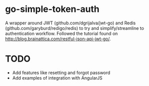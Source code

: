 # go-simple-token-auth

A wrapper around JWT (github.com/dgrijalva/jwt-go) and Redis (github.com/garyburd/redigo/redis) to try and simplify/streamline to authentication workflow. Followed the tutorial found on http://blog.brainattica.com/restful-json-api-jwt-go/.

# TODO
- Add features like resetting and forgot password
- Add examples of integration with AngularJS
